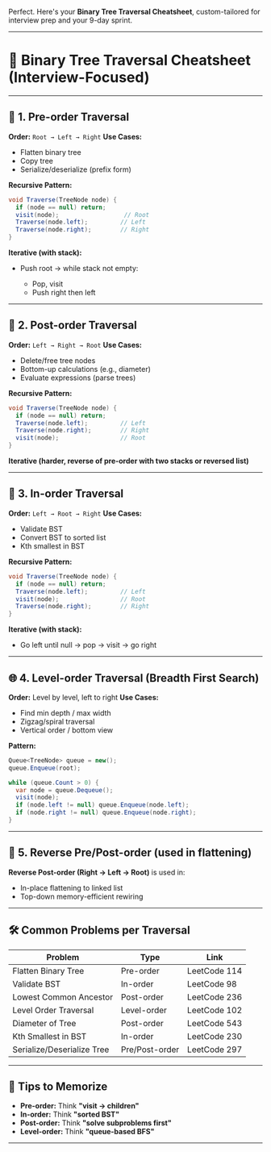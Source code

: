 Perfect. Here's your **Binary Tree Traversal Cheatsheet**, custom-tailored for interview prep and your 9-day sprint.

---

# 🧠 Binary Tree Traversal Cheatsheet (Interview-Focused)

---

## 🔺 1. Pre-order Traversal

**Order:** `Root → Left → Right`
**Use Cases:**

* Flatten binary tree
* Copy tree
* Serialize/deserialize (prefix form)

**Recursive Pattern:**

```csharp
void Traverse(TreeNode node) {
  if (node == null) return;
  visit(node);                  // Root
  Traverse(node.left);         // Left
  Traverse(node.right);        // Right
}
```

**Iterative (with stack):**

* Push root → while stack not empty:

    * Pop, visit
    * Push right then left

---

## 🔻 2. Post-order Traversal

**Order:** `Left → Right → Root`
**Use Cases:**

* Delete/free tree nodes
* Bottom-up calculations (e.g., diameter)
* Evaluate expressions (parse trees)

**Recursive Pattern:**

```csharp
void Traverse(TreeNode node) {
  if (node == null) return;
  Traverse(node.left);         // Left
  Traverse(node.right);        // Right
  visit(node);                 // Root
}
```

**Iterative (harder, reverse of pre-order with two stacks or reversed list)**

---

## 🔹 3. In-order Traversal

**Order:** `Left → Root → Right`
**Use Cases:**

* Validate BST
* Convert BST to sorted list
* Kth smallest in BST

**Recursive Pattern:**

```csharp
void Traverse(TreeNode node) {
  if (node == null) return;
  Traverse(node.left);         // Left
  visit(node);                 // Root
  Traverse(node.right);        // Right
}
```

**Iterative (with stack):**

* Go left until null → pop → visit → go right

---

## 🌐 4. Level-order Traversal (Breadth First Search)

**Order:** Level by level, left to right
**Use Cases:**

* Find min depth / max width
* Zigzag/spiral traversal
* Vertical order / bottom view

**Pattern:**

```csharp
Queue<TreeNode> queue = new();
queue.Enqueue(root);

while (queue.Count > 0) {
  var node = queue.Dequeue();
  visit(node);
  if (node.left != null) queue.Enqueue(node.left);
  if (node.right != null) queue.Enqueue(node.right);
}
```

---

## 🧩 5. Reverse Pre/Post-order (used in flattening)

**Reverse Post-order (Right → Left → Root)** is used in:

* In-place flattening to linked list
* Top-down memory-efficient rewiring

---

## 🛠 Common Problems per Traversal

| Problem                    | Type           | Link         |
|----------------------------|----------------|--------------|
| Flatten Binary Tree        | Pre-order      | LeetCode 114 |
| Validate BST               | In-order       | LeetCode 98  |
| Lowest Common Ancestor     | Post-order     | LeetCode 236 |
| Level Order Traversal      | Level-order    | LeetCode 102 |
| Diameter of Tree           | Post-order     | LeetCode 543 |
| Kth Smallest in BST        | In-order       | LeetCode 230 |
| Serialize/Deserialize Tree | Pre/Post-order | LeetCode 297 |

---

## 📌 Tips to Memorize

* **Pre-order:** Think **"visit → children"**
* **In-order:** Think **"sorted BST"**
* **Post-order:** Think **"solve subproblems first"**
* **Level-order:** Think **"queue-based BFS"**

---

